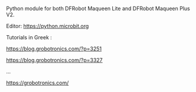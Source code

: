 Python module for both DFRobot Maqueen Lite and DFRobot Maqueen Plus V2.


Editor: https://python.microbit.org


Tutorials in Greek :

https://blog.grobotronics.com/?p=3251

https://blog.grobotronics.com/?p=3327

...


https://grobotronics.com/
